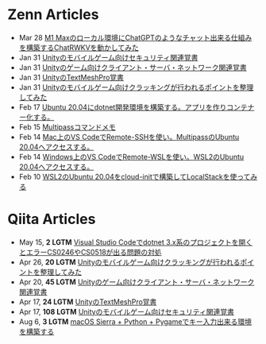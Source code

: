 # Zenn Articles
<!-- profile updater begin: zenn -->
- Mar 28 [M1 Maxのローカル環境にChatGPTのようなチャット出来る仕組みを構築するChatRWKVを動かしてみた](https://zenn.dev/s_ryuuki/articles/79ab112ba32c19)
- Jan 31 [Unityのモバイルゲーム向けセキュリティ関連覚書](https://zenn.dev/s_ryuuki/articles/e65af482a789cf)
- Jan 31 [Unityのゲーム向けクライアント・サーバ・ネットワーク関連覚書](https://zenn.dev/s_ryuuki/articles/aff918cb710b0a)
- Jan 31 [UnityのTextMeshPro覚書](https://zenn.dev/s_ryuuki/articles/882cc660fec9c2)
- Jan 31 [Unityのモバイルゲーム向けクラッキングが行われるポイントを整理してみた](https://zenn.dev/s_ryuuki/articles/7fa34a75da220e)
- Feb 17 [Ubuntu 20.04にdotnet開発環境を構築する。アプリを作りコンテナー化する。](https://zenn.dev/s_ryuuki/articles/ef6e28822d81e4)
- Feb 15 [Multipassコマンドメモ](https://zenn.dev/s_ryuuki/articles/db7eb23dde7084)
- Feb 14 [Mac上のVS CodeでRemote-SSHを使い。MultipassのUbuntu 20.04へアクセスする。](https://zenn.dev/s_ryuuki/articles/66e2391c2d5f98)
- Feb 14 [Windows上のVS CodeでRemote-WSLを使い。WSL2のUbuntu 20.04へアクセスする。](https://zenn.dev/s_ryuuki/articles/4b9631674adea4)
- Feb 10 [WSL2のUbuntu 20.04をcloud-initで構築してLocalStackを使ってみる](https://zenn.dev/s_ryuuki/articles/46c6d9d8d34404)
<!-- profile updater end: zenn -->

# Qiita Articles
<!-- profile updater begin: qiita -->
- May 15, **2 LGTM** [Visual Studio Codeでdotnet 3.x系のプロジェクトを開くとエラーCS0246やCS0518が出る問題の対処](https://qiita.com/s_ryuuki/items/51e11ca6259814275139)
- Apr 26, **20 LGTM** [Unityのモバイルゲーム向けクラッキングが行われるポイントを整理してみた](https://qiita.com/s_ryuuki/items/c6b63d108959582a2b2e)
- Apr 20, **45 LGTM** [Unityのゲーム向けクライアント・サーバ・ネットワーク関連覚書](https://qiita.com/s_ryuuki/items/3663cda16cdfa5f14ad7)
- Apr 17, **24 LGTM** [UnityのTextMeshPro覚書](https://qiita.com/s_ryuuki/items/2fb6f4807b900acc82ed)
- Apr 17, **108 LGTM** [Unityのモバイルゲーム向けセキュリティ関連覚書](https://qiita.com/s_ryuuki/items/04e136cf08328a835654)
- Aug 6, **3 LGTM** [macOS Sierra + Python + Pygameでキー入力出来る環境を構築する](https://qiita.com/s_ryuuki/items/fc4e9d6e32f6a0f0bcff)
<!-- profile updater end: qiita -->